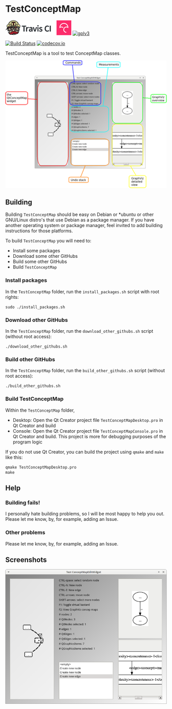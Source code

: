# TestConceptMap

[![Travis CI logo](TravisCI.png)](https://travis-ci.org)
![Whitespace](Whitespace.png)
[![Codecov logo](Codecov.png)](https://www.codecov.io)
[![gplv3](http://www.gnu.org/graphics/gplv3-88x31.png)](http://www.gnu.org/licenses/gpl.html)

[![Build Status](https://travis-ci.org/richelbilderbeek/TestConceptMap.svg?branch=master)](https://travis-ci.org/richelbilderbeek/TestConceptMap)
[![codecov.io](https://codecov.io/github/richelbilderbeek/TestConceptMap/coverage.svg?branch=master)](https://codecov.io/github/richelbilderbeek/TestConceptMap?branch=master)


TestConceptMap is a tool to test ConceptMap classes.

![Explanation](TestConceptMapWelcome.png)

## Building

Building `TestConceptMap` should be easy on Debian or *ubuntu or other GNU/Linux distro's that use Debian as a package manager. If you have another
operating system or package manager, feel invited to add building instructions for those platforms.

To build `TestConceptMap` you will need to:

 * Install some packages
 * Download some other GitHubs
 * Build some other GitHubs
 * Build `TestConceptMap`

### Install packages

In the `TestConceptMap` folder, run the `install_packages.sh` script with root rights:

```
sudo ./install_packages.sh
```


### Download other GitHubs

In the `TestConceptMap` folder, run the `download_other_githubs.sh` script (without root access):

```
./download_other_githubs.sh
```

### Build other GitHubs

In the `TestConceptMap` folder, run the `build_other_githubs.sh` script (without root access):

```
./build_other_githubs.sh
```

### Build TestConceptMap

Within the `TestConceptMap` folder, 

 * Desktop: Open the Qt Creator project file `TestConceptMapDesktop.pro` in Qt Creator and build
 * Console: Open the Qt Creator project file `TestConceptMapConsole.pro` in Qt Creator and build. This project is more for debugging purposes of the program logic

If you do not use Qt Creator, you can build the project using `qmake` and `make` like this:

```
qmake TestConceptMapDesktop.pro
make
```

## Help

### Building fails!

I personally hate building problems, so I will be most happy to help you out. Please let me know, by, for example, adding an Issue.

### Other problems

Please let me know, by, for example, adding an Issue.

## Screenshots

![TestConceptMap v1.3](Screenshots/TestConceptMap_1_3.png)